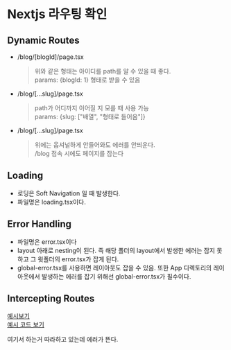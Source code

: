 # Nextjs 라우팅 확인

## Dynamic Routes

- /blog/[blogId]/page.tsx
  > 위와 같은 형태는 아이디를 path를 알 수 있을 때 좋다.  
  > params: {blogId: 1} 형태로 받을 수 있음
- /blog/[...slug]/page.tsx
  > path가 어디까지 이어질 지 모를 때 사용 가능  
  > params: {slug: ["배열", "형태로 들어옴"]}
- /blog/[...slug]/page.tsx
  > 위에는 옵셔널하게 안들어와도 에러를 안띄운다.  
  > /blog 접속 시에도 페이지를 잡는다

## Loading

- 로딩은 Soft Navigation 일 때 발생한다.
- 파일명은 loading.tsx이다.

## Error Handling

- 파일명은 error.tsx이다
- layout 아래로 nesting이 된다. 즉 해당 폴더의 layout에서 발생한 에러는 잡지 못하고 그 윗폴더의 error.tsx가 잡게 된다.
- global-error.tsx를 사용하면 레이아웃도 잡을 수 있음. 또한 App 디렉토리의 레이아웃에서 발생하는 에러를 잡기 위해선 global-error.tsx가 필수이다.

## Intercepting Routes

[예시보기](https://nextgram.vercel.app/)  
[예시 코드 보기](https://github.com/vercel-labs/nextgram)

여기서 하는거 따라하고 있는데 에러가 뜬다.
